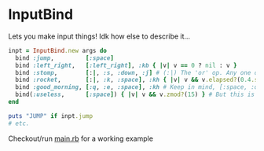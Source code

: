 # InputBind
Lets you make input things! Idk how else to describe it...
```rb
inpt = InputBind.new args do
  bind :jump,         [:space]
  bind :left_right,   [:left_right], :kb { |v| v == 0 ? nil : v }
  bind :stomp,        [:|, :s, :down, :j] # (:|) The 'or' op. Any one of these keys will stomp!
  bind :rocket,       [:|, :k, :space], :kh { |v| v && v.elapsed?(0.4.seconds) }
  bind :good_morning, [:q, :e, :space], :kh # Keep in mind, [:space, :q, :e] would break, since you have an action bound to space
  bind(:useless,      [:space]) { |v| v && v.zmod?(15) } # But this is ok though
end

puts "JUMP" if inpt.jump
# etc.
```
Checkout/run [main.rb](app/main.rb) for a working example

